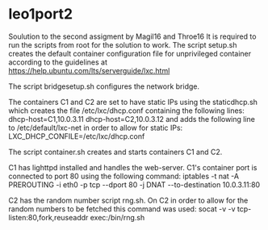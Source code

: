 # leo1port2
Soulution to the second assigment by Magil16 and Throe16
It is required to run the scripts from root for the solution to work. 
The script setup.sh creates the default container configuration file for unprivileged container 
according to the guidelines at https://help.ubuntu.com/lts/serverguide/lxc.html

The script bridgesetup.sh configures the network bridge.

The containers C1 and C2 are set to have static IPs using the staticdhcp.sh which creates the file /etc/lxc/dhcp.conf containing the following lines:
dhcp-host=C1,10.0.3.11
dhcp-host=C2,10.0.3.12
and adds the following line to /etc/default/lxc-net in order to allow for static IPs:
LXC_DHCP_CONFILE=/etc/lxc/dhcp.conf

The script container.sh creates and starts containers C1 and C2.

C1 has lighttpd installed and handles the web-server.
C1's container port is connected to port 80 using the following command:
iptables -t nat -A PREROUTING -i eth0 -p tcp --dport 80 -j DNAT --to-destination 10.0.3.11:80

C2 has the random number script rng.sh.
On C2 in order to allow for the random numbers to be fetched this command was used:
socat -v -v tcp-listen:80,fork,reuseaddr exec:/bin/rng.sh
